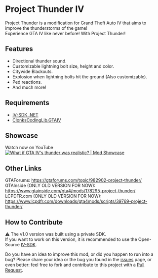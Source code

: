 # Project Thunder IV
Project Thunder is a modification for Grand Theft Auto IV that aims to improve the thunderstorms of the game!  
Experience GTA IV like never before! With Project Thunder!

## Features
- Directional thunder sound.  
- Customizable lightning bolt size, height and color.  
- Citywide Blackouts.  
- Explosion when lightning bolts hit the ground (Also customizable).  
- Ped reactions.  
- And much more!  

## Requirements
- [IV-SDK .NET](https://github.com/ClonkAndre/IV-SDK-DotNet)
- [ClonksCodingLib.GTAIV](https://github.com/ClonkAndre/ClonksCodingLib.GTAIV)

## Showcase
Watch now on YouTube  
[![What if GTA IV's thunder was realistic? | Mod Showcase](https://img.youtube.com/vi/Jgt9TXZT69U/0.jpg)](https://www.youtube.com/watch?v=Jgt9TXZT69U)

## Other Links
GTAForums: https://gtaforums.com/topic/982902-project-thunder/  
GTAInside (ONLY OLD VERSION FOR NOW): https://www.gtainside.com/gta4/mods/178295-project-thunder/  
LCPDFR.com (ONLY OLD VERSION FOR NOW): https://www.lcpdfr.com/downloads/gta4mods/scripts/39769-project-thunder/  

## How to Contribute
⚠ The v1.0 version was built using a private SDK.  
If you want to work on this version, it is recommended to use the Open-Source [IV-SDK](https://github.com/Zolika1351/iv-sdk).  
  
Do you have an idea to improve this mod, or did you happen to run into a bug? Please share your idea or the bug you found in the [issues](https://github.com/ClonkAndre/ProjectThunderIV/issues) page, or even better: feel free to fork and contribute to this project with a [Pull Request](https://github.com/ClonkAndre/ProjectThunderIV/pulls).
